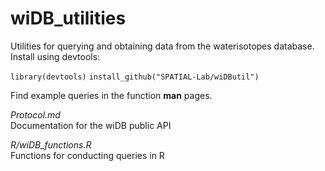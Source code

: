 # wiDB_utilities
Utilities for querying and obtaining data from the waterisotopes database. Install using devtools:

`library(devtools)`
`install_github("SPATIAL-Lab/wiDButil")`

Find example queries in the function **man** pages.

*Protocol.md*  
Documentation for the wiDB public API

*R/wiDB_functions.R*  
Functions for conducting queries in R
